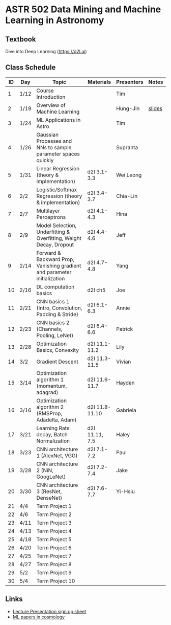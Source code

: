# ASTR 502 Data Mining and Machine Learning in Astronomy

## Textbook

Dive into Deep Learning (https://d2l.ai)


## Class Schedule

| ID |  Day |     Topic     |   Materials   | Presenters | Notes |
|----|------|---------------|---------------|------------|-------|
|  1 | 1/12 | Course Introduction          | | Tim | |
|  2 | 1/19 | Overview of Machine Learning | | Hung-Jin |[slides](./slides/ML_overview.pdf) |
|  3 | 1/24 | ML Applications in Astro | | Tim | 
|  4 | 1/26 | Gaussian Processes and NNs to sample parameter spaces quickly | | Supranta| 
|  5 | 1/31 | Linear Regression (theory & implementation) | d2l 3.1-3.3 | Wei Leong | 
|  6 | 2/2 | Logistic/Softmax Regression (theory & implementation) | d2l 3.4-3.7 | Chia-Lin | 
|  7 | 2/7 | Multilayer Perceptrons | d2l 4.1-4.3 | Hina | 
|  8 | 2/9 | Model Selection, Underfitting & Overfitting, Weight Decay, Dropout | d2l 4.4-4.6 | Jeff | 
|  9 | 2/14 | Forward & Backward Prop, Vanishing gradient and parameter initialization | d2l 4.7-4.8 | Yang |
| 10 | 2/16 | DL computation basics | d2l ch5 | Joe |
| 11 | 2/21 | CNN basics 1 (Intro, Convolution, Padding & Stride) | d2l 6.1-6.3 | Annie |
| 12 | 2/23 | CNN basics 2 (Channels, Pooling, LeNet) | d2l 6.4-6.6 | Patrick |
| 13 | 2/28 | Optimization Basics, Convexity | d2l 11.1-11.2 | Lily |
| 14 | 3/2 | Gradient Descent | d2l 11.3-11.5 | Vivian |
| 15 | 3/14 | Optimization algorithm 1 (momentum, adagrad) | d2l 11.6-11.7 | Hayden |
| 16 | 3/16 | Optimization algorithm 2 (RMSProp, Adadelta, Adam) | d2l 11.8-11.10 | Gabriela |
| 17 | 3/21 | Learning Rate decay, Batch Normalization | d2l 11.11, 7.5 | Haley |
| 18 | 3/23 | CNN architecture 1 (AlexNet, VGG) | d2l 7.1-7.2 | Paul |
| 19 | 3/28 | CNN architecture 2 (NiN, GoogLeNet) | d2l 7.2-7.4 | Jake |
| 20 | 3/30 | CNN architecture 3 (ResNet, DenseNet) | d2l 7.6-7.7 | Yi-Hsiu |
| 21 | 4/4 | Term Project 1  | |
| 22 | 4/6 | Term Project 2  | |
| 23 | 4/11 | Term Project 3  | |
| 24 | 4/13 | Term Project 4  | |
| 25 | 4/18 | Term Project 5  | |
| 26 | 4/20 | Term Project 6  | |
| 27 | 4/25 | Term Project 7  | |
| 28 | 4/27 | Term Project 8  | |
| 29 | 5/2 | Term Project 9  | |
| 30 | 5/4 | Term Project 10 | |

## Links

- [Lecture Presentation sign up sheet](https://docs.google.com/spreadsheets/d/1fAXCX4KAjm6qUFpbhN5rk-7BbxeYci_f1RwhIoH6z3M/edit#gid=0)
- [ML papers in cosmology](https://github.com/georgestein/ml-in-cosmology/blob/master/README.md)